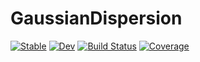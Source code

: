 # GaussianDispersion

[![Stable](https://img.shields.io/badge/docs-stable-blue.svg)](https://tcarion.github.io/GaussianDispersion.jl/stable/)
[![Dev](https://img.shields.io/badge/docs-dev-blue.svg)](https://tcarion.github.io/GaussianDispersion.jl/dev/)
[![Build Status](https://github.com/tcarion/GaussianDispersion.jl/actions/workflows/CI.yml/badge.svg?branch=main)](https://github.com/tcarion/GaussianDispersion.jl/actions/workflows/CI.yml?query=branch%3Amain)
[![Coverage](https://codecov.io/gh/tcarion/GaussianDispersion.jl/branch/main/graph/badge.svg)](https://codecov.io/gh/tcarion/GaussianDispersion.jl)
